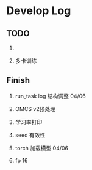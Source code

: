 # Develop Log

## TODO

1. 

5. 多卡训练


## Finish

1. run_task log 结构调整 04/06
  
2. OMCS v2预处理

3. 学习率打印

4. seed 有效性

5. torch 加载模型 04/06

6. fp 16